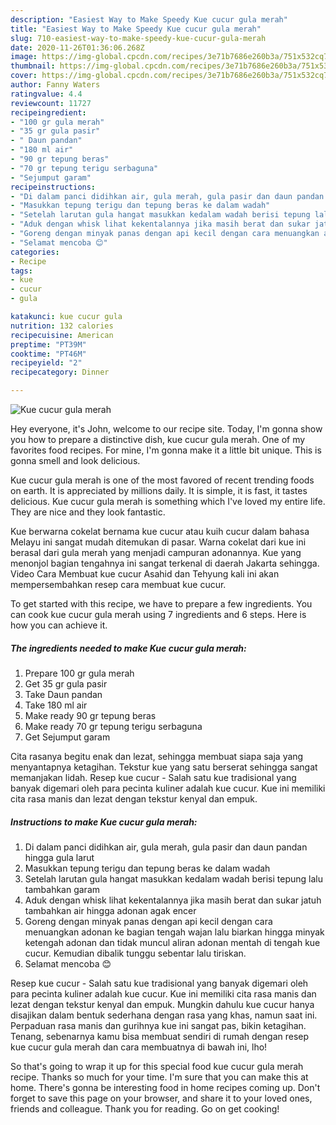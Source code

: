 ```yaml
---
description: "Easiest Way to Make Speedy Kue cucur gula merah"
title: "Easiest Way to Make Speedy Kue cucur gula merah"
slug: 710-easiest-way-to-make-speedy-kue-cucur-gula-merah
date: 2020-11-26T01:36:06.268Z
image: https://img-global.cpcdn.com/recipes/3e71b7686e260b3a/751x532cq70/kue-cucur-gula-merah-foto-resep-utama.jpg
thumbnail: https://img-global.cpcdn.com/recipes/3e71b7686e260b3a/751x532cq70/kue-cucur-gula-merah-foto-resep-utama.jpg
cover: https://img-global.cpcdn.com/recipes/3e71b7686e260b3a/751x532cq70/kue-cucur-gula-merah-foto-resep-utama.jpg
author: Fanny Waters
ratingvalue: 4.4
reviewcount: 11727
recipeingredient:
- "100 gr gula merah"
- "35 gr gula pasir"
- " Daun pandan"
- "180 ml air"
- "90 gr tepung beras"
- "70 gr tepung terigu serbaguna"
- "Sejumput garam"
recipeinstructions:
- "Di dalam panci didihkan air, gula merah, gula pasir dan daun pandan hingga gula larut"
- "Masukkan tepung terigu dan tepung beras ke dalam wadah"
- "Setelah larutan gula hangat masukkan kedalam wadah berisi tepung lalu tambahkan garam"
- "Aduk dengan whisk lihat kekentalannya jika masih berat dan sukar jatuh tambahkan air hingga adonan agak encer"
- "Goreng dengan minyak panas dengan api kecil dengan cara menuangkan adonan ke bagian tengah wajan lalu biarkan hingga minyak ketengah adonan dan tidak muncul aliran adonan mentah di tengah kue cucur. Kemudian dibalik tunggu sebentar lalu tiriskan."
- "Selamat mencoba 😊"
categories:
- Recipe
tags:
- kue
- cucur
- gula

katakunci: kue cucur gula 
nutrition: 132 calories
recipecuisine: American
preptime: "PT39M"
cooktime: "PT46M"
recipeyield: "2"
recipecategory: Dinner

---
```



![Kue cucur gula merah](https://img-global.cpcdn.com/recipes/3e71b7686e260b3a/751x532cq70/kue-cucur-gula-merah-foto-resep-utama.jpg)

Hey everyone, it's John, welcome to our recipe site. Today, I'm gonna show you how to prepare a distinctive dish, kue cucur gula merah. One of my favorites food recipes. For mine, I'm gonna make it a little bit unique. This is gonna smell and look delicious.

Kue cucur gula merah is one of the most favored of recent trending foods on earth. It is appreciated by millions daily. It is simple, it is fast, it tastes delicious. Kue cucur gula merah is something which I've loved my entire life. They are nice and they look fantastic.

Kue berwarna cokelat bernama kue cucur atau kuih cucur dalam bahasa Melayu ini sangat mudah ditemukan di pasar. Warna cokelat dari kue ini berasal dari gula merah yang menjadi campuran adonannya. Kue yang menonjol bagian tengahnya ini sangat terkenal di daerah Jakarta sehingga. Video Cara Membuat kue cucur Asahid dan Tehyung kali ini akan mempersembahkan resep cara membuat kue cucur.


To get started with this recipe, we have to prepare a few ingredients. You can cook kue cucur gula merah using 7 ingredients and 6 steps. Here is how you can achieve it.

<!--inarticleads1-->

##### The ingredients needed to make Kue cucur gula merah:

1. Prepare 100 gr gula merah
1. Get 35 gr gula pasir
1. Take  Daun pandan
1. Take 180 ml air
1. Make ready 90 gr tepung beras
1. Make ready 70 gr tepung terigu serbaguna
1. Get Sejumput garam


Cita rasanya begitu enak dan lezat, sehingga membuat siapa saja yang menyantapnya ketagihan. Tekstur kue yang satu berserat sehingga sangat memanjakan lidah. Resep kue cucur - Salah satu kue tradisional yang banyak digemari oleh para pecinta kuliner adalah kue cucur. Kue ini memiliki cita rasa manis dan lezat dengan tekstur kenyal dan empuk. 

<!--inarticleads2-->

##### Instructions to make Kue cucur gula merah:

1. Di dalam panci didihkan air, gula merah, gula pasir dan daun pandan hingga gula larut
1. Masukkan tepung terigu dan tepung beras ke dalam wadah
1. Setelah larutan gula hangat masukkan kedalam wadah berisi tepung lalu tambahkan garam
1. Aduk dengan whisk lihat kekentalannya jika masih berat dan sukar jatuh tambahkan air hingga adonan agak encer
1. Goreng dengan minyak panas dengan api kecil dengan cara menuangkan adonan ke bagian tengah wajan lalu biarkan hingga minyak ketengah adonan dan tidak muncul aliran adonan mentah di tengah kue cucur. Kemudian dibalik tunggu sebentar lalu tiriskan.
1. Selamat mencoba 😊


Resep kue cucur - Salah satu kue tradisional yang banyak digemari oleh para pecinta kuliner adalah kue cucur. Kue ini memiliki cita rasa manis dan lezat dengan tekstur kenyal dan empuk. Mungkin dahulu kue cucur hanya disajikan dalam bentuk sederhana dengan rasa yang khas, namun saat ini. Perpaduan rasa manis dan gurihnya kue ini sangat pas, bikin ketagihan. Tenang, sebenarnya kamu bisa membuat sendiri di rumah dengan resep kue cucur gula merah dan cara membuatnya di bawah ini, lho! 

So that's going to wrap it up for this special food kue cucur gula merah recipe. Thanks so much for your time. I'm sure that you can make this at home. There's gonna be interesting food in home recipes coming up. Don't forget to save this page on your browser, and share it to your loved ones, friends and colleague. Thank you for reading. Go on get cooking!
